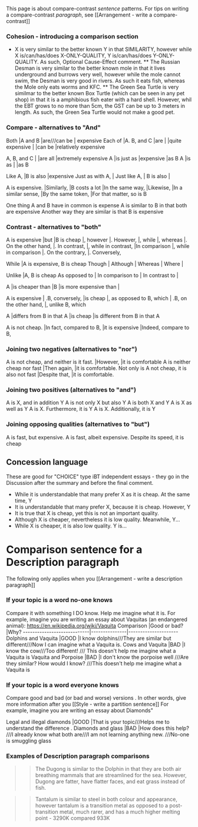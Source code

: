 This page is about compare-contrast _sentence_ patterns.
For tips on writing a compare-contrast _paragraph_, see [[Arrangement - write a compare-contrast]]



### Cohesion - introducing a comparison section
* X is very similar to the better known Y in that SIMILARITY, however while X is/can/has/does X-ONLY-QUALITY, Y is/can/has/does Y-ONLY-QUALITY. As such, Optional Cause-Effect comment. 
** The Russian Desman is very similar to the better known mole in that it lives underground and burrows very well, however while the mole cannot swim, the Desman is very good in rivers. As such it eats fish, whereas the Mole only eats worms and KFC.
** The Green Sea Turtle is very similmar to the better known Box Turtle (which can be seen in any pet shop) in that it is a amphibious fish eater with a hard shell. However, whil the EBT grows to no more than 5cm, the GST can be up to 3 meters in length. As such, the Green Sea Turtle would not make a good pet. 

### Compare - alternatives to "And"
Both            |A and B        |are///can be   | expensive
Each of         |A. B, and C    |are                |      |quite expensive
                |               |can be         |relatively expensive

A, B, and C     |               |are all        |extremely expensive
A               |is just as     |expensive      |as B
A               |is as          |               |as B


Like A,             |B is also  |expensive
Just as with A,     |
Just like A,        |
B is also           |


A is expensive.     |Similarly,             |B costs a lot
                    |In the same way,
                    |Likewise,
                    |In a similar sense,
                    |By the same token,
                    |For that matter, so is B

One thing A and B have in common is expense
A is similar to B in that both are expensive
Another way they are similar is that B is expensive
   
### Contrast - alternatives to "both"
A is expensive  |but                |B is cheap
                |, however
                |. However,
                |, while
                |, whereas
                |. On the other hand,
                |. In contrast,
                |, while in contrast,
                |In comparison
                |, while in comparison
                |. On the contrary,
                |. Conversely,

While           |A is expensive, B is cheap
Though          |
Although        |
Whereas         |
Where           |

Unlike              |A, B is cheap
As opposed to       |
In comparison to    |
In contrast to      |


A       |is cheaper than            |B
        |is more expensive than     |

A is expensive  | .B, conversely,                       |is cheap
                |, as opposed to B, which
                | .B, on the other hand,
                |, unlike B, which

A               |differs from B in that A               |is cheap
                |is different from B in that A

A is not cheap. |In fact, compared to B,                |it is expensive
                |Indeed, compare to B,

### Joining two negatives (alternatives to "nor")
A is not cheap, and neither is it fast.         |However,       |it is comfortable
A is neither cheap nor fast                     |Then again,    |it is comfortable.
Not only is A not cheap, it is also not fast    |Despite that,  |it is comfortable.

### Joining two positives (alternatives to "and")
A is X, and in addition Y
A is not only X but also Y
A is both X and Y
A is X as well as Y
A is X. Furthermore, it is Y
A is X. Additionally, it is Y


### Joining opposing qualities (alternatives to "but")
A is fast, but expensive.
A is fast, albeit expensive.
Despite its speed, it is cheap

## Concession language
These are good for "CHOICE" type iBT independent essays - they go in the Discussion after the summary and before the final comment.

* While it is understandable that many prefer X as it is cheap. At the same time, Y
* It is understandable that many prefer X, because it is cheap. However, Y
* It is true that X is cheap, yet this is not an important quality.
* Although X is cheaper, nevertheless it is low quality. Meanwhile, Y...
* While X is cheaper, it is also low quality. Y is...

# Comparison sentence for a Description paragraph
The following only applies when you [[Arrangement - write a description paragraph]]
### If your topic is a word no-one knows
Compare it with something I DO know. Help me imagine what it is.
For example, imagine you are writing an essay about Vaquitas (an endangered animal): https://en.wikipedia.org/wiki/Vaquita
Comparison                  |Good or bad?   |Why?
----------------------------|---------------|---------------------
Dolphins and Vaquita        |GOOD           |I know dolphins///They are similar but different///Now I can imagine what a Vaquita is.
Cows and Vaquita            |BAD            |I know the cow///Too different! /// This doesn't help me imagine what a Vaquita is
Vaquita and Porpoise        |BAD            |I don't know the porpoise well ///Are they similar? How would I know? ///This doesn't help me imagine what a Vaquita is

### If your topic is a word everyone knows
Compare good and bad (or bad and worse) versions .
In other words, give more information after you [[Style - write a partition sentence]]
For example, imagine you are writing an essay about Diamonds"

Legal and illegal diamonds  |GOOD           |That is your topic///Helps me to understand the difference .
Diamonds and glass          |BAD            |How does this help? ///I already know what both are///I am not learning anything new. ///No-one is smuggling glass


### Examples of Description paragraph comparisons
>>The Dugong is similar to the Dolphin in that they are both air breathing mammals that are streamlined for the sea. However, Dugong are fatter, have flatter faces, and eat grass instead of fish.

>>Tantalum is similar to steel in both colour and appearance, however tantalum is a transition metal as opposed to a post-transition metal, much rarer, and has a much higher melting point - 3290K compared 933K
